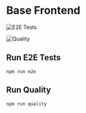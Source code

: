 # Base Frontend

![E2E Tests](https://github.com/mateonunez/base-frontend-nextjs/actions/workflows/e2e.yml/badge.svg)

![Quality](https://github.com/mateonunez/base-frontend-nextjs/actions/workflows/quality.yml/badge.svg)

## Run E2E Tests

```shell
npm run e2e
```

## Run Quality

```shell
npm run quality
```

